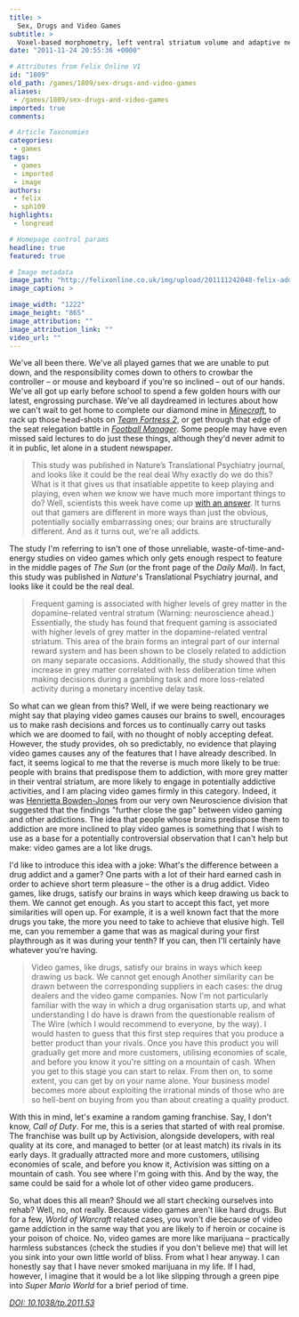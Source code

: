 ```yaml
---
title: >
  Sex, Drugs and Video Games
subtitle: >
  Voxel-based morphometry, left ventral striatum volume and adaptive neural plasticity; Sam Horti breaks down some of the science behind video game addiction
date: "2011-11-24 20:55:36 +0000"

# Attributes from Felix Online V1
id: "1809"
old_path: /games/1809/sex-drugs-and-video-games
aliases:
 - /games/1809/sex-drugs-and-video-games
imported: true
comments:

# Article Taxonomies
categories:
 - games
tags:
 - games
 - imported
 - image
authors:
 - felix
 - sph109
highlights:
 - longread

# Homepage control params
headline: true
featured: true

# Image metadata
image_path: "http://felixonline.co.uk/img/upload/201111242048-felix-addiction.jpg"
image_caption: >

image_width: "1222"
image_height: "865"
image_attribution: ""
image_attribution_link: ""
video_url: ""
---
```


We've all been there. We've all played games that we are unable to put down, and the responsibility comes down to others to crowbar the controller – or mouse and keyboard if you're so inclined – out of our hands. We've all got up early before school to spend a few golden hours with our latest, engrossing purchase. We've all daydreamed in lectures about how we can't wait to get home to complete our diamond mine in [_Minecraft_](http://www.youtube.com/watch?v=ANgI2o_Jinc), to rack up those head-shots on [_Team Fortress 2_](http://www.youtube.com/watch?v=h_c3iQImXZg), or get through that edge of the seat relegation battle in [_Football Manager_](http://felixonline.co.uk/games/1763/cringe-inducing-football-pun-goes-here/). Some people may have even missed said lectures to do just these things, although they'd never admit to it in public, let alone in a student newspaper.
> This study was published in Nature’s Translational Psychiatry journal, and looks like it could be the real deal
Why exactly do we do this? What is it that gives us that insatiable appetite to keep playing and playing, even when we know we have much more important things to do? Well, scientists this week have come up [with an answer](http://www.nature.com/tp/journal/v1/n11/full/tp201153a.html). It turns out that gamers are different in more ways than just the obvious, potentially socially embarrassing ones; our brains are structurally different. And as it turns out, we're all addicts.

The study I'm referring to isn't one of those unreliable, waste-of-time-and-energy studies on video games which only gets enough respect to feature in the middle pages of _The Sun_ (or the front page of the _Daily Mail_). In fact, this study was published in _Nature_'s Translational Psychiatry journal, and looks like it could be the real deal.
> Frequent gaming is associated with higher levels of grey matter in the dopamine-related ventral stratum
(Warning: neuroscience ahead.) Essentially, the study has found that frequent gaming is associated with higher levels of grey matter in the dopamine-related ventral striatum. This area of the brain forms an integral part of our internal reward system and has been shown to be closely related to addiction on many separate occasions. Additionally, the study showed that this increase in grey matter correlated with less deliberation time when making decisions during a gambling task and more loss-related activity during a monetary incentive delay task.

So what can we glean from this? Well, if we were being reactionary we might say that playing video games causes our brains to swell, encourages us to make rash decisions and forces us to continually carry out tasks which we are doomed to fail, with no thought of nobly accepting defeat. However, the study provides, oh so predictably, no evidence that playing video games causes any of the features that I have already described. In fact, it seems logical to me that the reverse is much more likely to be true: people with brains that predispose them to addiction, with more grey matter in their ventral striatum, are more likely to engage in potentially addictive activities, and I am placing video games firmly in this category. Indeed, it was [Henrietta Bowden-Jones](http://www1.imperial.ac.uk/medicine/people/h.bowdenjones/) from our very own Neuroscience division that suggested that the findings "further close the gap" between video gaming and other addictions. The idea that people whose brains predispose them to addiction are more inclined to play video games is something that I wish to use as a base for a potentially controversial observation that I can't help but make: video games are a lot like drugs.

I'd like to introduce this idea with a joke: What's the difference between a drug addict and a gamer? One parts with a lot of their hard earned cash in order to achieve short term pleasure – the other is a drug addict. Video games, like drugs, satisfy our brains in ways which keep drawing us back to them. We cannot get enough. As you start to accept this fact, yet more similarities will open up. For example, it is a well known fact that the more drugs you take, the more you need to take to achieve that elusive high. Tell me, can you remember a game that was as magical during your first playthrough as it was during your tenth? If you can, then I'll certainly have whatever you're having.
> Video games, like drugs, satisfy our brains in ways which keep drawing us back. We cannot get enough
Another similarity can be drawn between the corresponding suppliers in each cases: the drug dealers and the video game companies. Now I'm not particularly familiar with the way in which a drug organisation starts up, and what understanding I do have is drawn from the questionable realism of The Wire (which I would recommend to everyone, by the way). I would hasten to guess that this first step requires that you produce a better product than your rivals. Once you have this product you will gradually get more and more customers, utilising economies of scale, and before you know it you're sitting on a mountain of cash. When you get to this stage you can start to relax. From then on, to some extent, you can get by on your name alone. Your business model becomes more about exploiting the irrational minds of those who are so hell-bent on buying from you than about creating a quality product.

With this in mind, let's examine a random gaming franchise. Say, I don't know, _Call of Duty_. For me, this is a series that started of with real promise. The franchise was built up by Activision, alongside developers, with real quality at its core, and managed to better (or at least match) its rivals in its early days. It gradually attracted more and more customers, utilising economies of scale, and before you know it, Activision was sitting on a mountain of cash. You see where I'm going with this. And by the way, the same could be said for a whole lot of other video game producers.

So, what does this all mean? Should we all start checking ourselves into rehab? Well, no, not really. Because video games aren't like hard drugs. But for a few, _World of Warcraft_ related cases, you won't die because of video game addiction in the same way that you are likely to if heroin or cocaine is your poison of choice. No, video games are more like marijuana – practically harmless substances (check the studies if you don't believe me) that will let you sink into your own little world of bliss. From what I hear anyway. I can honestly say that I have never smoked marijuana in my life. If I had, however, I imagine that it would be a lot like slipping through a green pipe into _Super Mario World_ for a brief period of time.

[_DOI: 10.1038/tp.2011.53_](http://www.nature.com/tp/journal/v1/n11/full/tp201153a.html)

